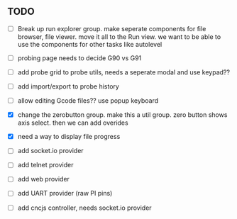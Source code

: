 

## TODO
- [ ] Break up run explorer group. make seperate components for file browser, file viewer. move it all to the Run view. we want to be able to use the components for other tasks like autolevel
- [ ] probing page needs to decide G90 vs G91
- [ ] add probe grid to probe utils, needs a seperate modal and use keypad??
- [ ] add import/export to probe history
- [ ] allow editing Gcode files?? use popup keyboard
- [x] change the zerobutton group. make this a util group. zero button shows axis select. then we can add overides
- [x] need a way to display file progress

- [ ] add socket.io provider 
- [ ] add telnet provider
- [ ] add web provider
- [ ] add UART provider (raw PI pins)
- [ ] add cncjs controller, needs socket.io provider





